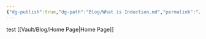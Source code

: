 ```yaml
---
{"dg-publish":true,"dg-path":"Blog/What is Induction.md","permalink":"/blog/what-is-induction/","title":"What is Induction?"}
---
```


test
[[Vault/Blog/Home Page\|Home Page]]